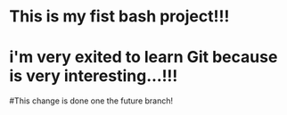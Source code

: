 # This is my fist bash project!!!
# i'm very exited to learn Git because is very interesting...!!!
#This change is done one the future branch!